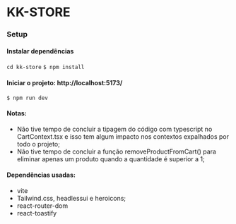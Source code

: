 # KK-STORE

### Setup

#### Instalar dependências
`cd kk-store`
`$ npm install`

#### Iniciar o projeto: http://localhost:5173/ 
`$ npm run dev`


#### Notas:
- Não tive tempo de concluir a tipagem do código com typescript no CartContext.tsx e isso tem algum impacto nos contextos expalhados por todo o projeto;
- Não tive tempo de concluir a função removeProductFromCart() para eliminar apenas um produto quando a quantidade é superior a 1;

#### Dependências usadas:
- vite
- Tailwind.css, headlessui e heroicons;
- react-router-dom
- react-toastify
